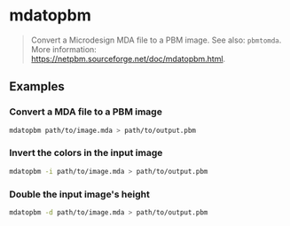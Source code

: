 # mdatopbm

> Convert a Microdesign MDA file to a PBM image. See also: `pbmtomda`. More information: <https://netpbm.sourceforge.net/doc/mdatopbm.html>.

## Examples

### Convert a MDA file to a PBM image

```bash
mdatopbm path/to/image.mda > path/to/output.pbm
```

### Invert the colors in the input image

```bash
mdatopbm -i path/to/image.mda > path/to/output.pbm
```

### Double the input image's height

```bash
mdatopbm -d path/to/image.mda > path/to/output.pbm
```
